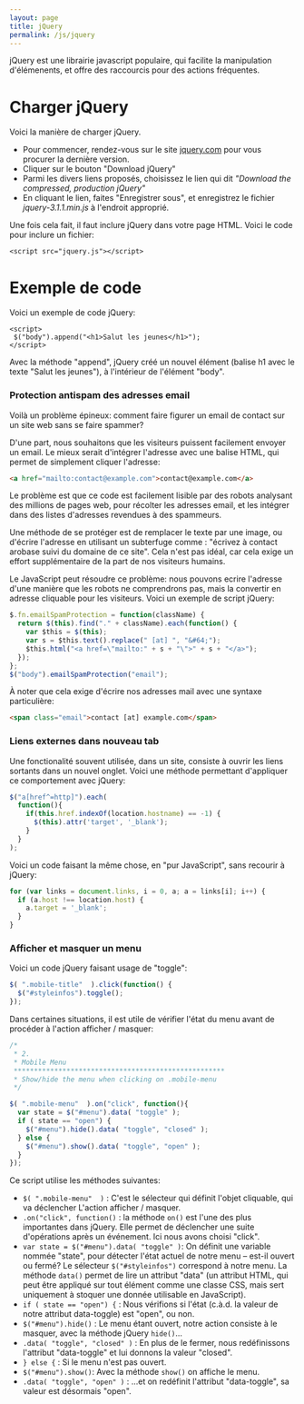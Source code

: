 ```yaml
---
layout: page
title: jQuery
permalink: /js/jquery
---
```


jQuery est une librairie javascript populaire, qui facilite la manipulation d'élémenents, et offre des raccourcis pour des actions fréquentes.

Charger jQuery
==

Voici la manière de charger jQuery.

- Pour commencer, rendez-vous sur le site [jquery.com](http://jquery.com/)  pour vous procurer la dernière version.
- Cliquer sur le bouton "Download jQuery"
- Parmi les divers liens proposés, choisissez le lien qui dit *"Download the compressed, production jQuery"*
- En cliquant le lien, faites "Enregistrer sous", et enregistrez le fichier *jquery-3.1.1.min.js* à l'endroit approprié.

Une fois cela fait, il faut inclure jQuery dans votre page HTML. Voici le code pour inclure un fichier:

```
<script src="jquery.js"></script>
```

Exemple de code
==

Voici un exemple de code jQuery:

```
<script>
 $("body").append("<h1>Salut les jeunes</h1>");
</script>
```

Avec la méthode "append", jQuery créé un nouvel élément (balise h1 avec le texte "Salut les jeunes"), à l'intérieur de l'élément "body".

### Protection antispam des adresses email

Voilà un problème épineux: comment faire figurer un email de contact sur un site web sans se faire spammer?

D'une part, nous souhaitons que les visiteurs puissent facilement envoyer un email. Le mieux serait d'intégrer l'adresse avec une balise HTML, qui permet de simplement cliquer l'adresse: 

```html
<a href="mailto:contact@example.com">contact@example.com</a>
```

Le problème est que ce code est facilement lisible par des robots analysant des millions de pages web, pour récolter les adresses email, et les intégrer dans des listes d'adresses revendues à des spammeurs.

Une méthode de se protéger est de remplacer le texte par une image, ou d'écrire l'adresse en utilisant un subterfuge comme : "écrivez à contact arobase suivi du domaine de ce site". Cela n'est pas idéal, car cela exige un effort supplémentaire de la part de nos visiteurs humains.

Le JavaScript peut résoudre ce problème: nous pouvons ecrire l'adresse d'une manière que les robots ne comprendrons pas, mais la convertir en adresse cliquable pour les visiteurs. Voici un exemple de script jQuery:

```javascript
$.fn.emailSpamProtection = function(className) {
  return $(this).find("." + className).each(function() {
    var $this = $(this);
    var s = $this.text().replace(" [at] ", "&#64;");
    $this.html("<a href=\"mailto:" + s + "\">" + s + "</a>");
  });
};
$("body").emailSpamProtection("email");
```

À noter que cela exige d'écrire nos adresses mail avec une syntaxe particulière: 

```html
<span class="email">contact [at] example.com</span>
```

### Liens externes dans nouveau tab

Une fonctionalité souvent utilisée, dans un site, consiste à ouvrir les liens sortants dans un nouvel onglet. Voici une méthode permettant d'appliquer ce comportement avec jQuery:

```javascript
$("a[href^=http]").each(
  function(){ 
    if(this.href.indexOf(location.hostname) == -1) {
      $(this).attr('target', '_blank');
    }
  }
);
```

Voici un code faisant la même chose, en "pur JavaScript", sans recourir à jQuery:

```javascript
for (var links = document.links, i = 0, a; a = links[i]; i++) {
  if (a.host !== location.host) {
    a.target = '_blank';
  }
}
```

### Afficher et masquer un menu

Voici un code jQuery faisant usage de "toggle":

```javascript
$( ".mobile-title"  ).click(function() {
  $("#styleinfos").toggle();
});
```

Dans certaines situations, il est utile de vérifier l'état du menu avant de procéder à l'action afficher / masquer:

```javascript
/* 
 * 2.
 * Mobile Menu
 ****************************************************
 * Show/hide the menu when clicking on .mobile-menu
 */

$( ".mobile-menu"  ).on("click", function(){
  var state = $("#menu").data( "toggle" );
  if ( state == "open") {
    $("#menu").hide().data( "toggle", "closed" );
  } else {
    $("#menu").show().data( "toggle", "open" );
  }
});

```

Ce script utilise les méthodes suivantes:

* `$( ".mobile-menu"  )` : C'est le sélecteur qui définit l'objet cliquable, qui va déclencher L'action afficher / masquer.
* `.on("click", function()` : la méthode `on()` est l'une des plus importantes dans jQuery. Elle permet de déclencher une suite d'opérations après un événement. Ici nous avons choisi "click".
*  `var state = $("#menu").data( "toggle" )`: On définit une variable nommée "state", pour détecter l'état actuel de notre menu – est-il ouvert ou fermé? Le sélecteur `$("#styleinfos")` correspond à notre menu. La méthode `data()` permet de lire un attribut "data" (un attribut HTML, qui peut être appliqué sur tout élément comme une classe CSS, mais sert uniquement à stoquer une donnée utilisable en JavaScript).
* `if ( state == "open") {` : Nous vérifions si l'état (c.à.d. la valeur de notre attribut data-toggle) est "open", ou non.
* `$("#menu").hide()` : Le menu étant ouvert, notre action consiste à le masquer, avec la méthode jQuery `hide()`...
* `.data( "toggle", "closed" )` : En plus de le fermer, nous redéfinissons l'attribut "data-toggle" et lui donnons la valeur "closed".
* `} else {` : Si le menu n'est pas ouvert.
* `$("#menu").show()`: Avec la méthode `show()` on affiche le menu.
* `.data( "toggle", "open" )` : ...et on redéfinit l'attribut "data-toggle", sa valeur est désormais "open".

